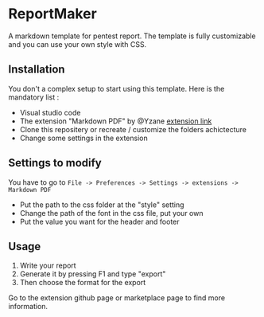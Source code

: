 # ReportMaker
A markdown template for pentest report.
The template is fully customizable and you can use your own style with CSS.


## Installation

You don't a complex setup to start using this template. Here is the mandatory list :
- Visual studio code
- The extension "Markdown PDF" by @Yzane [extension link](https://marketplace.visualstudio.com/items?itemName=yzane.markdown-pdf)
- Clone this repositery or recreate / customize the folders achictecture
- Change some settings in the extension


## Settings to modify

You have to go to `File -> Preferences -> Settings -> extensions -> Markdown PDF`

 - Put the path to the css folder at the "style" setting
 - Change the path of the font in the css file, put your own
 - Put the value you want for the header and footer

## Usage

1. Write your report
2. Generate it by pressing F1 and type "export"
3. Then choose the format for the export

Go to the extension github page or marketplace page to find more information.

